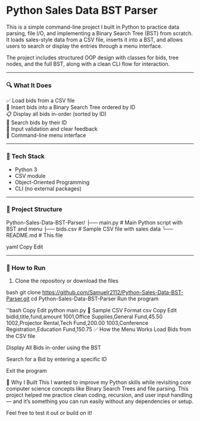 # Python Sales Data BST Parser

This is a simple command-line project I built in Python to practice data parsing, file I/O, and implementing a Binary Search Tree (BST) from scratch. It loads sales-style data from a CSV file, inserts it into a BST, and allows users to search or display the entries through a menu interface.

The project includes structured OOP design with classes for bids, tree nodes, and the full BST, along with a clean CLI flow for interaction.

---

### 🔍 What It Does
✅ Load bids from a CSV file  
🌳 Insert bids into a Binary Search Tree ordered by ID  
📋 Display all bids in-order (sorted by ID)  
🔎 Search bids by their ID  
🧠 Input validation and clear feedback  
💬 Command-line menu interface

---

### 🧰 Tech Stack

- Python 3  
- CSV module  
- Object-Oriented Programming  
- CLI (no external packages)

---

### 📁 Project Structure

Python-Sales-Data-BST-Parser/ ├── main.py # Main Python script with BST and menu ├── bids.csv # Sample CSV file with sales data └── README.md # This file

yaml
Copy
Edit

---

### 🚀 How to Run

1. Clone the repository or download the files

bash
git clone https://github.com/Samuelr2112/Python-Sales-Data-BST-Parser.git
cd Python-Sales-Data-BST-Parser
Run the program

''bash
Copy
Edit
python main.py
📄 Sample CSV Format
csv
Copy
Edit
bidId,title,fund,amount
1001,Office Supplies,General Fund,45.50
1002,Projector Rental,Tech Fund,200.00
1003,Conference Registration,Education Fund,150.75
✅ How the Menu Works
Load Bids from the CSV file

Display All Bids in-order using the BST

Search for a Bid by entering a specific ID

Exit the program

👋 Why I Built This
I wanted to improve my Python skills while revisiting core computer science concepts like Binary Search Trees and file parsing. This project helped me practice clean coding, recursion, and user input handling — and it’s something you can run easily without any dependencies or setup.

Feel free to test it out or build on it!
